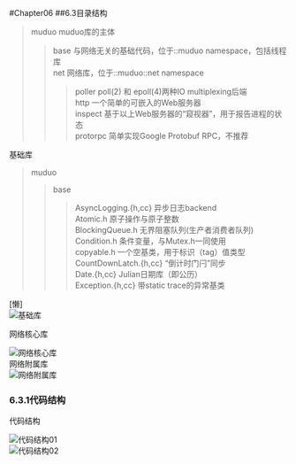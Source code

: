 #Chapter06
##6.3目录结构
>muduo        muduo库的主体
>>base        与网络无关的基础代码，位于::muduo namespace，包括线程库   
>>net         网络库，位于::muduo::net namespace
>>>poller     poll(2) 和 epoll(4)两种IO multiplexing后端   
>>>http       一个简单的可嵌入的Web服务器   
>>>inspect    基于以上Web服务器的“窥视器”，用于报告进程的状态   
>>>protorpc   简单实现Google Protobuf RPC，不推荐

基础库
>muduo
>>base
>>>AsyncLogging.{h,cc} 异步日志backend     
>>>Atomic.h 原子操作与原子整数   
>>>BlockingQueue.h 无界阻塞队列(生产者消费者队列)   
>>>Condition.h 条件变量，与Mutex.h一同使用     
>>>copyable.h 一个空基类，用于标识（tag）值类型   
>>>CountDownLatch.{h,cc} “倒计时门闩”同步   
>>>Date.{h,cc} Julian日期库（即公历）   
>>>Exception.{h,cc} 带static trace的异常基类     

[懒]    
![基础库](https://github.com/834810071/muduo_study/blob/master/book_study/%E5%9F%BA%E7%A1%80%E5%BA%93.png "基础库") 

网络核心库   

![网络核心库](https://github.com/834810071/muduo_study/blob/master/book_study/%E7%BD%91%E7%BB%9C%E6%A0%B8%E5%BF%83%E5%BA%93.png "网络核心库")   
网络附属库     
![网络附属库](https://github.com/834810071/muduo_study/blob/master/book_study/%E7%BD%91%E7%BB%9C%E9%99%84%E5%B1%9E%E5%BA%93.png "网络附属库")  
  
### 6.3.1代码结构
代码结构

![代码结构01](https://github.com/834810071/muduo_study/blob/master/book_study/%E4%BB%A3%E7%A0%81%E7%BB%93%E6%9E%8401.png "代码结构01")     
![代码结构02](https://github.com/834810071/muduo_study/blob/master/book_study/%E4%BB%A3%E7%A0%81%E7%BB%93%E6%9E%8402.png "代码结构02")   